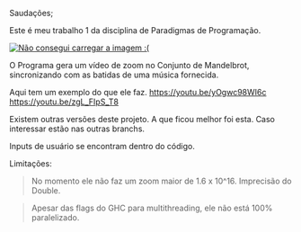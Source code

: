 Saudações;

Este é meu trabalho 1 da disciplina de Paradigmas de Programação.

[![Não consegui carregar a imagem :(](https://i.imgur.com/7i8F4R7.png)](https://youtu.be/3HhPy7bERLY)

O Programa gera um vídeo de zoom no Conjunto de Mandelbrot, sincronizando com as batidas de uma música fornecida.

Aqui tem um exemplo do que ele faz. https://youtu.be/yOgwc98WI6c https://youtu.be/zgL_FIpS_T8

Existem outras versões deste projeto. A que ficou melhor foi esta. Caso interessar estão nas outras branchs.

Inputs de usuário se encontram dentro do código.

Limitações:

> No momento ele não faz um zoom maior de 1.6 x 10^16. Imprecisão do Double.

> Apesar das flags do GHC para multithreading, ele não está 100% paralelizado.

  
